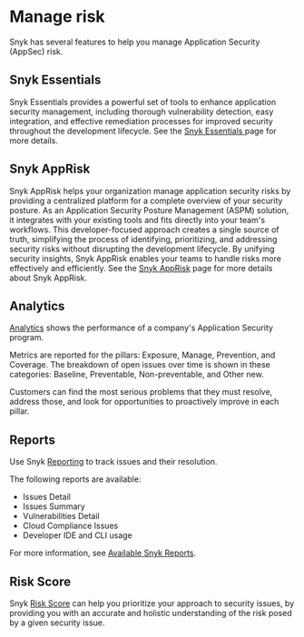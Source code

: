 # Manage risk

Snyk has several features to help you manage Application Security (AppSec) risk.

## Snyk Essentials &#x20;

Snyk Essentials provides a powerful set of tools to enhance application security management, including thorough vulnerability detection, easy integration, and effective remediation processes for improved security throughout the development lifecycle. See the [Snyk Essentials ](../scan-with-snyk/snyk-essentials.md)page for more details.

## Snyk AppRisk

Snyk AppRisk helps your organization manage application security risks by providing a centralized platform for a complete overview of your security posture. As an Application Security Posture Management (ASPM) solution, it integrates with your existing tools and fits directly into your team's workflows. This developer-focused approach creates a single source of truth, simplifying the process of identifying, prioritizing, and addressing security risks without disrupting the development lifecycle. By unifying security insights, Snyk AppRisk enables your teams to handle risks more effectively and efficiently. See the [Snyk AppRisk](../scan-with-snyk/snyk-apprisk.md#capabilities-and-features) page for more details about Snyk AppRisk.

## Analytics

[Analytics](analytics/) shows the performance of a company's Application Security program.&#x20;

Metrics are reported for the pillars: Exposure, Manage, Prevention, and Coverage. The breakdown of open issues over time is shown in these categories: Baseline, Preventable, Non-preventable, and Other new.&#x20;

Customers can find the most serious problems that they must resolve, address those, and look for opportunities to proactively improve in each pillar.

## Reports

Use Snyk [Reporting](../manage-issues/reporting/) to track issues and their resolution.

The following reports are available:

* Issues Detail
* Issues Summary
* Vulnerabilities Detail
* Cloud Compliance Issues
* Developer IDE and CLI usage

For more information, see [Available Snyk Reports](../manage-issues/reporting/available-snyk-reports.md).

## Risk Score

Snyk [Risk Score](prioritize-issues-for-fixing/risk-score.md) can help you prioritize your approach to security issues, by providing you with an accurate and holistic understanding of the risk posed by a given security issue.
